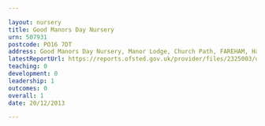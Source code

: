 ```yaml
---

layout: nursery
title: Good Manors Day Nursery
urn: 507931
postcode: PO16 7DT
address: Good Manors Day Nursery, Manor Lodge, Church Path, FAREHAM, Hampshire, PO16 7DT
latestReportUrl: https://reports.ofsted.gov.uk/provider/files/2325003/urn/507931.pdf
teaching: 0
development: 0
leadership: 1
outcomes: 0
overall: 1
date: 20/12/2013

---
```

